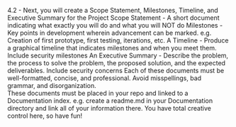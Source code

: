 4.2 - Next, you will create a Scope Statement, Milestones, Timeline, and Executive Summary for the Project
Scope Statement - A short document indicating what exactly you will do and what you will NOT do
Milestones - Key points in development wherein advancement can be marked. e.g. Creation of first prototype, first testing, iterations, etc.
A Timeline - Produce a graphical timeline that indicates milestones and when you meet them. Include security milestones
An Executive Summary - Describe the problem, the process to solve the problem, the proposed solution, and the expected deliverables. Include security concerns
Each of these documents must be well-formatted, concise, and professional. Avoid misspellings, bad grammar, and disorganization.  
These documents must be placed in your repo and linked to a Documentation index. e.g. create a readme.md in your Documentation directory 
and link all of your information there. You have total creative control here, so have fun!

